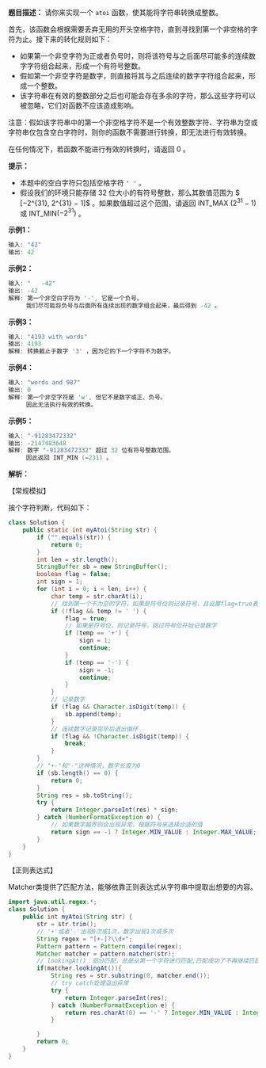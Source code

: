 **题目描述：** 请你来实现一个 `atoi` 函数，使其能将字符串转换成整数。

首先，该函数会根据需要丢弃无用的开头空格字符，直到寻找到第一个非空格的字符为止。接下来的转化规则如下：

- 如果第一个非空字符为正或者负号时，则将该符号与之后面尽可能多的连续数字字符组合起来，形成一个有符号整数。
- 假如第一个非空字符是数字，则直接将其与之后连续的数字字符组合起来，形成一个整数。
- 该字符串在有效的整数部分之后也可能会存在多余的字符，那么这些字符可以被忽略，它们对函数不应该造成影响。

注意：假如该字符串中的第一个非空格字符不是一个有效整数字符、字符串为空或字符串仅包含空白字符时，则你的函数不需要进行转换，即无法进行有效转换。

在任何情况下，若函数不能进行有效的转换时，请返回 0 。

**提示：**

- 本题中的空白字符只包括空格字符 `' '` 。
- 假设我们的环境只能存储 32 位大小的有符号整数，那么其数值范围为 $ [−2^{31},  2^{31} − 1]$ 。如果数值超过这个范围，请返回  INT_MAX $(2^{31} − 1)$ 或 INT_MIN$(−2^{31})$ 。

**示例1：**

```c++
输入: "42"
输出: 42
```

**示例2：**

```c++
输入: "   -42"
输出: -42
解释: 第一个非空白字符为 '-', 它是一个负号。
     我们尽可能将负号与后面所有连续出现的数字组合起来，最后得到 -42 。
```

**示例3：**

```c++
输入: "4193 with words"
输出: 4193
解释: 转换截止于数字 '3' ，因为它的下一个字符不为数字。
```

**示例4：**

```c++
输入: "words and 987"
输出: 0
解释: 第一个非空字符是 'w', 但它不是数字或正、负号。
     因此无法执行有效的转换。
```

**示例5：**

```c++
输入: "-91283472332"
输出: -2147483648
解释: 数字 "-91283472332" 超过 32 位有符号整数范围。 
     因此返回 INT_MIN (−231) 。
```

**解析：**

【常规模拟】

挨个字符判断，代码如下：

```java
class Solution {
    public static int myAtoi(String str) {
        if ("".equals(str)) {
            return 0;
        }
        int len = str.length();
        StringBuffer sb = new StringBuffer();
        boolean flag = false;
        int sign = 1;
        for (int i = 0; i < len; i++) {
            char temp = str.charAt(i);
            // 找到第一个不为空的字符，如果是符号位则记录符号，且设置flag=true表示找到数字的开头
            if (!flag && temp != ' ') {
                flag = true;
                // 如果是符号位，则记录符号，跳过符号位开始记录数字
                if (temp == '+') {
                    sign = 1;
                    continue;
                }
                if (temp == '-') {
                    sign = -1;
                    continue;
                }
            }
            // 记录数字
            if (flag && Character.isDigit(temp)) {
                sb.append(temp);
            }
            // 连续数字记录完毕后退出循环
            if (flag && !Character.isDigit(temp)) {
                break;
            }
        }
        // "+-"和"-"这种情况，数字长度为0
        if (sb.length() == 0) {
            return 0;
        }
        String res = sb.toString();
        try {
            return Integer.parseInt(res) * sign;
        } catch (NumberFormatException e) {
            // 如果数字越界则会出现异常，根据符号来选择合适的值
            return sign == -1 ? Integer.MIN_VALUE : Integer.MAX_VALUE;
        }
    }
}
```

【正则表达式】

Matcher类提供了匹配方法，能够依靠正则表达式从字符串中提取出想要的内容。

```java
import java.util.regex.*;
class Solution {
    public int myAtoi(String str) {
        str = str.trim();
        // '+'或者'-'出现0次或1次，数字出现1次或多次
        String regex = "[+-]?\\d+";
        Pattern pattern = Pattern.compile(regex);
        Matcher matcher = pattern.matcher(str);
        // lookingAt()：部分匹配，总是从第一个字符进行匹配,匹配成功了不再继续匹配，匹配失败了,也不继续匹配。
        if(matcher.lookingAt()){
            String res = str.substring(0, matcher.end());
            // try catch处理溢出异常
            try {
                return Integer.parseInt(res);
            } catch (NumberFormatException e) {
                return res.charAt(0) == '-' ? Integer.MIN_VALUE : Integer.MAX_VALUE;
            }

        }
        return 0;
    }
}
```

